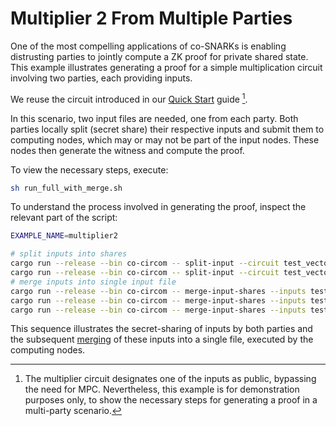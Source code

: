 # Multiplier 2 From Multiple Parties

One of the most compelling applications of co-SNARKs is enabling distrusting
parties to jointly compute a ZK proof for private shared state. This example
illustrates generating a proof for a simple multiplication circuit involving two
parties, each providing inputs.

We reuse the circuit introduced in our [Quick Start](../getting-started/quick-start.md) guide
[^1].

In this scenario, two input files are needed, one from each party. Both parties
locally split (secret share) their respective inputs and submit them to
computing nodes, which may or may not be part of the input nodes. These nodes
then generate the witness and compute the proof.

To view the necessary steps, execute:

```bash
sh run_full_with_merge.sh
```

To understand the process involved in generating the proof, inspect the relevant
part of the script:

```bash
EXAMPLE_NAME=multiplier2

# split inputs into shares
cargo run --release --bin co-circom -- split-input --circuit test_vectors/$EXAMPLE_NAME/circuit.circom --input test_vectors/$EXAMPLE_NAME/input0.json --protocol REP3 --curve BN254 --out-dir test_vectors/$EXAMPLE_NAME --config test_vectors/$EXAMPLE_NAME/config.toml
cargo run --release --bin co-circom -- split-input --circuit test_vectors/$EXAMPLE_NAME/circuit.circom  --input test_vectors/$EXAMPLE_NAME/input1.json --protocol REP3 --curve BN254 --out-dir test_vectors/$EXAMPLE_NAME --config test_vectors/$EXAMPLE_NAME/config.toml
# merge inputs into single input file
cargo run --release --bin co-circom -- merge-input-shares --inputs test_vectors/$EXAMPLE_NAME/input0.json.0.shared --inputs test_vectors/$EXAMPLE_NAME/input1.json.0.shared --protocol REP3 --curve BN254 --out test_vectors/$EXAMPLE_NAME/input.json.0.shared
cargo run --release --bin co-circom -- merge-input-shares --inputs test_vectors/$EXAMPLE_NAME/input0.json.1.shared --inputs test_vectors/$EXAMPLE_NAME/input1.json.1.shared --protocol REP3 --curve BN254 --out test_vectors/$EXAMPLE_NAME/input.json.1.shared
cargo run --release --bin co-circom -- merge-input-shares --inputs test_vectors/$EXAMPLE_NAME/input0.json.2.shared --inputs test_vectors/$EXAMPLE_NAME/input1.json.2.shared --protocol REP3 --curve BN254 --out test_vectors/$EXAMPLE_NAME/input.json.2.shared
```

This sequence illustrates the secret-sharing of inputs by both parties and the
subsequent [merging](./merge-input-shares.md) of these inputs into a single file, executed by the computing
nodes.

[^1]:
    The multiplier circuit designates one of the inputs as public, bypassing
    the need for MPC. Nevertheless, this example is for demonstration purposes only,
    to show the necessary steps for generating a proof in a multi-party scenario.
